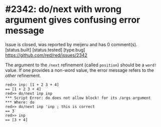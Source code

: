 
#2342: do/next with wrong argument gives confusing error message
================================================================================
Issue is closed, was reported by meijeru and has 0 comment(s).
[status.built] [status.tested] [type.bug]
<https://github.com/red/red/issues/2342>

The argument to the `/next` refinement (called `position`) should be a `word!` value. If one provides a non-word value, the error message refers to the *other* refinement.
```
red>> inp: [1 + 2 3 + 4]
== [1 + 2 3 + 4]
red>> do/next inp inp
*** Script Error: do does not allow block! for its /args argument
*** Where: do
red>> do/next inp 'inp ; this is correct
== 3
red>> inp
== [3 + 4]
```



